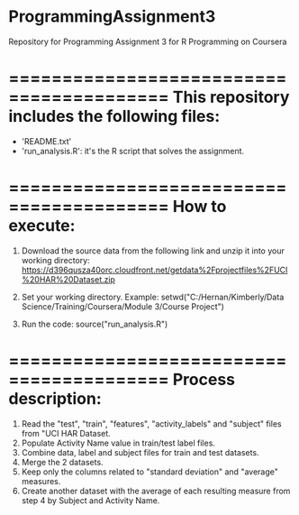 # ProgrammingAssignment3
Repository for Programming Assignment 3 for R Programming on Coursera

=========================================
This repository includes the following files:
=========================================
- 'README.txt'
- 'run_analysis.R': it's the R script that solves the assignment.

=========================================
How to execute:
=========================================
1) Download the source data from the following link and unzip it into your working directory: https://d396qusza40orc.cloudfront.net/getdata%2Fprojectfiles%2FUCI%20HAR%20Dataset.zip

2) Set your working directory. 
    Example: setwd("C:/Hernan/Kimberly/Data Science/Training/Coursera/Module 3/Course Project")

3) Run the code: source("run_analysis.R")

=========================================
Process description:
=========================================
1) Read the "test", "train", "features", "activity_labels" and "subject" files from "UCI HAR Dataset.
2) Populate Activity Name value in train/test label files.
3) Combine data, label and subject files for train and test datasets.
4) Merge the 2 datasets.
5) Keep only the columns related to "standard deviation" and "average" measures.
6) Create another dataset with the average of each resulting measure from step 4 by Subject and Activity Name.
